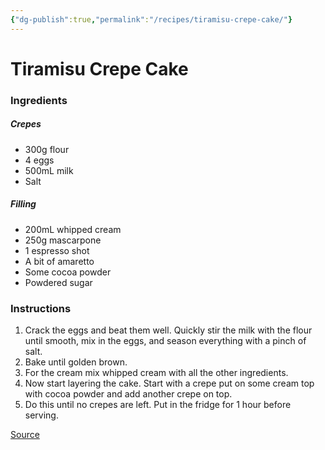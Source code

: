 ```yaml
---
{"dg-publish":true,"permalink":"/recipes/tiramisu-crepe-cake/"}
---
```


# Tiramisu Crepe Cake
### Ingredients
##### Crepes
- 300g flour
- 4 eggs
- 500mL milk
- Salt
##### Filling
- 200mL whipped cream
- 250g mascarpone
- 1 espresso shot
- A bit of amaretto
- Some cocoa powder
- Powdered sugar
### Instructions
1. Crack the eggs and beat them well. Quickly stir the milk with the flour until smooth, mix in the eggs, and season everything with a pinch of salt. 
2. Bake until golden brown.  
3. For the cream mix whipped cream with all the other ingredients. 
4. Now start layering the cake. Start with a crepe put on some cream top with cocoa powder and add another crepe on top. 
5. Do this until no crepes are left. Put in the fridge for 1 hour before serving.

[Source](https://www.instagram.com/reel/C7oNu3zsMLb/?utm_source=ig_web_copy_link&igsh=MzRlODBiNWFlZA==) 